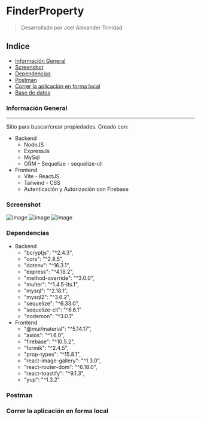 # FinderProperty
> Desarrollado por Joel Alexander Trinidad
## Indice
 - [Información General](#información-general)
 - [Screenshot](#screenshot)
 - [Dependencias](#dependencias)
 - [Postman](#postman)
 - [Correr la aplicación en forma local](#correr-la-aplicación-en-forma-local)
 - [Base de datos](#base-de-datos)


### Información General
***
Sitio para buscar/crear propiedades. Creado con:
  * Backend
    - NodeJS
    - ExpressJs
    - MySql
    - ORM - Sequelize - sequelize-cli
  * Frontend
    - Vite - ReactJS
    - Tailwind - CSS
    - Autenticación y Autorización con Firebase
### Screenshot
![image](https://github.com/JoelAlexanderTrinidad/FinderProperty/assets/84977429/0e9e13ca-b151-487b-b78c-bcf824778cd8)
![image](https://github.com/JoelAlexanderTrinidad/FinderProperty/assets/84977429/01fb5be0-3d0e-4b1b-95a3-9c559cbdaa79)
![image](https://github.com/JoelAlexanderTrinidad/FinderProperty/assets/84977429/e47e1645-e0e9-445b-862e-0bce7cc25940)
### Dependencias
  - Backend
    * "bcryptjs": "^2.4.3",
    * "cors": "^2.8.5",
    * "dotenv": "^16.3.1",
    * "express": "^4.18.2",
    * "method-override": "^3.0.0",
    * "multer": "^1.4.5-lts.1",
    * "mysql": "^2.18.1",
    * "mysql2": "^3.6.2",
    * "sequelize": "^6.33.0",
    * "sequelize-cli": "^6.6.1"
    * "nodemon": "^3.0.1"
  - Frontend
    * "@mui/material": "^5.14.17",
    * "axios": "^1.6.0",
    * "firebase": "^10.5.2",
    * "formik": "^2.4.5",
    * "prop-types": "^15.8.1",
    * "react-image-gallery": "^1.3.0",
    * "react-router-dom": "^6.18.0",
    * "react-toastify": "^9.1.3",
    * "yup": "^1.3.2"
### Postman
### Correr la aplicación en forma local

